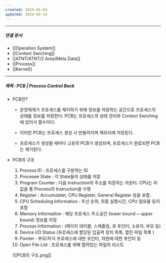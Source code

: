 ```yaml
---
created: 2024-01-04
updated: 2024-09-14
---
```



----
##### 연결 문서

- [[Operation System]]
- [[Context Swiching]]
- [[ATNT/ATNT/2 Area/Meta Data]]
- [[Process]]
- [[Kernel]]
---

##### 제목 : PCB | Process Control Back 


- PCB란? 

	- 운영체제가 프로세스를 제어하기 위해 정보를 저장하는 공간으로 프로세스의 상태를 정보를 저장한다. PCB는 프로세스의 상태 관리와 Context Swiching에 있어서 필수이다.
	
	- 이러한 PCB는 프로세스 생성 시 만들어지며 메모리에 저장된다. 
	
	- 프로세스가 생성될 때마다 고유의 PCB가 생성되며, 프로세스가 완료되면 PCB는 제거된다.

- PCB의 구조

	1. Process ID : 프로세스를 구분하는 ID
	2. Procesee State : 각 State들의 상태를 저장
	3. Program Counter : 다음 Instruction의 주소를 저장하는 카운터. CPU는 이 값을 통 Process의 Instruction을 수행
	4. Register : Accumulater, CPU Register, General Register 등을 포함.
	5. CPU Scheduling Information : 우선 순위, 최종 실행시간, CPU 점유율 등이 포함
	6. Memory Information : 해당 프로세스 주소공간 (lower bound ~ upper bound) 정보를 저장
	7. Process Information : (페이지 테이블, 스케줄링, 큐 포인터, 소유자, 부모 등)
	8. Device I/O Status (프로세스에 할당된 입출력 장치 목록, 열린 파일 목록 )
	9. Pointer : 부모/자식 프로세스에 대한 포인터, 자원에 대한 포인터 등
	10. Open File List : 프로세스를 위해 열려있는 파일의 리스트

	![[PCB의 구조.png]]

